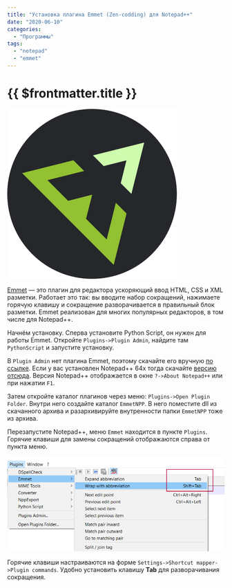 ```yaml
---
title: "Установка плагина Emmet (Zen-codding) для Notepad++"
date: "2020-06-10"
categories: 
  - "Программы"
tags: 
  - "notepad"
  - "emmet"
---
```


# {{ $frontmatter.title }}

![Логотип Emmit](images/emmet_setup_01.png)

[Emmet](https://emmet.io/) — это плагин для редактора ускоряющий ввод HTML, CSS и XML разметки. Работает это так: вы вводите набор сокращений, нажимаете горячую клавишу и сокращение разворачивается в правильный блок разметки. Emmet реализован для многих популярных редакторов, в том числе для Notepad++.

Начнём установку. Сперва установите Python Script, он нужен для работы Emmet. Откройте `Plugins->Plugin Admin`, найдите там `PythonScript` и запустите установку.

В `Plugin Admin` нет плагина Emmet, поэтому скачайте его вручную [по ссылке](http://download.emmet.io/npp/emmet-npp.zip). Если у вас установлен Notepad++ 64х тогда скачайте [версию отсюда](https://github.com/emmetio/npp/issues/19#issuecomment-383800041). Версия Notepad++ отображается в окне `?->About Notepad++` или при нажатии `F1`.

Затем откройте каталог плагинов через меню: `Plugins->Open Plugin Folder`. Внутри него создайте каталог `EmmetNPP`. В него поместите dll из скачанного архива и разархивируйте внутренности папки `EmmetNPP` тоже из архива.

Перезапустите Notepad++, меню `Emmet` находится в пункте `Plugins`. Горячие клавиши для замены сокращений отображаются справа от пункта меню.

![Меню Emmit в Notepad++](images/emmet_setup_02.png)

Горячие клавиши настраиваются на форме `Settings->Shortcut mapper->Plugin commands`. Удобно установить клавишу **Tab** для разворачивания сокращения.
